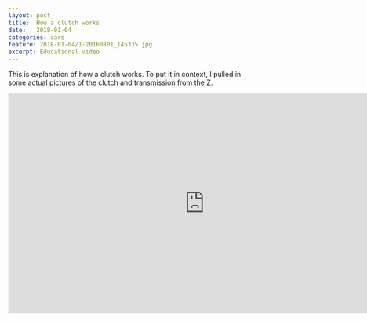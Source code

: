 ```yaml
---
layout: post
title:  How a clutch works
date:   2018-01-04
categories: cars
feature: 2018-01-04/1-20160801_145335.jpg
excerpt: Educational video
---
```


This is explanation of how a clutch works.  To put it in context, I pulled in some actual pictures of the clutch and transmission from the Z.  

<iframe width="800" height="448" src="https://www.youtube.com/embed/devo3kdSPQY" frameborder="0" gesture="media" allow="encrypted-media" allowfullscreen></iframe>